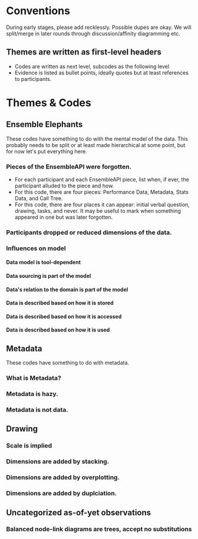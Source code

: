 Conventions
===========

During early stages, please add recklessly. Possible dupes are okay. We will
split/merge in later rounds through discussion/affinity diagramming etc.

## Themes are written as first-level headers
  - Codes are written as next level, subcodes as the following level
  - Evidence is listed as bullet points, ideally quotes but at least
    references to participants.

Themes & Codes
==============

## Ensemble Elephants

These codes have something to do with the mental model of the data. This
probably needs to be split or at least made hierarchical at some point, but
for now let's put everything here.

### Pieces of the EnsembleAPI were forgotten.
  - For each participant and each EnsembleAPI piece, list when, if ever, the
    participant alluded to the piece and how. 
  - For this code, there are four pieces: Performance Data, Metadata, Stats
    Data, and Call Tree.
  - For this code, there are four places it can appear: initial verbal
    question, drawing, tasks, and never. It may be useful to mark when
something appeared in one but was later forgotten.


### Participants dropped or reduced dimensions of the data.



### Influences on model

  #### Data model is tool-dependent

  #### Data sourcing is part of the model

  #### Data's relation to the domain is part of the model

  #### Data is described based on how it is stored

  #### Data is described based on how it is accessed

  #### Data is described based on how it is used




## Metadata

These codes have something to do with metadata.

### What is Metadata?

		
### Metadata is hazy.


### Metadata is not data.



## Drawing

  ### Scale is implied

  ### Dimensions are added by stacking.

  ### Dimensions are added by overplotting.

  ### Dimensions are added by duplciation.




## Uncategorized as-of-yet observations

  ### Balanced node-link diagrams are trees, accept no substitutions



